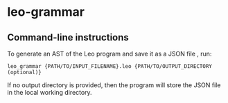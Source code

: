 # leo-grammar

## Command-line instructions

To generate an AST of the Leo program and save it as a JSON file , run:
```
leo_grammar {PATH/TO/INPUT_FILENAME}.leo {PATH/TO/OUTPUT_DIRECTORY (optional)}
```
If no output directory is provided, then the program will store the JSON file in the local working directory.
